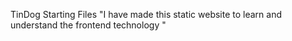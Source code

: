 TinDog Starting Files
"I have made this static website to learn and understand the frontend technology "